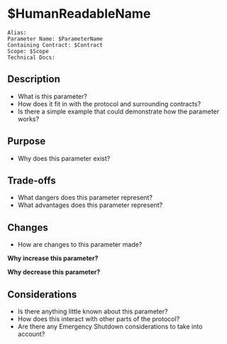 # $HumanReadableName

```
Alias:
Parameter Name: $ParameterName
Containing Contract: $Contract
Scope: $Scope
Technical Docs:
```

## Description
* What is this parameter?
* How does it fit in with the protocol and surrounding contracts?
* Is there a simple example that could demonstrate how the parameter works?

## Purpose
* Why does this parameter exist?

## Trade-offs
* What dangers does this parameter represent?
* What advantages does this parameter represent?

## Changes
* How are changes to this parameter made?

**Why increase this parameter?**

**Why decrease this parameter?**

## Considerations
* Is there anything little known about this parameter?
* How does this interact with other parts of the protocol?
* Are there any Emergency Shutdown considerations to take into account?
